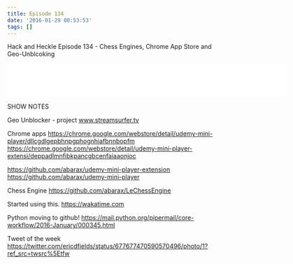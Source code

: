 ```yaml
---
title: Episode 134
date: '2016-01-29 08:53:53'
tags: []
---
```


Hack and Heckle Episode 134 - Chess Engines, Chrome App Store and Geo-Unblcoking

<!--more-->

<iframe style="border: none" src="//html5-player.libsyn.com/embed/episode/id/4110248/height/75/width/640/theme/standard/autoplay/no/autonext/no/thumbnail/no/preload/no/no_addthis/no/direction/backward/no-cache/true/" height="75" width="640" scrolling="no"  allowfullscreen webkitallowfullscreen mozallowfullscreen oallowfullscreen msallowfullscreen></iframe>

SHOW NOTES

Geo Unblocker - project
www.streamsurfer.tv

Chrome apps
https://chrome.google.com/webstore/detail/udemy-mini-player/dllcgdlgepbhnpgphognhiafbnnbopfm
https://chrome.google.com/webstore/detail/udemy-mini-player-extensi/deppadlmnfibkpancgbcenfaiaaonjoc

https://github.com/abarax/udemy-mini-player-extension
https://github.com/abarax/udemy-mini-player

Chess Engine
https://github.com/abarax/LeChessEngine

Started using this.
https://wakatime.com


Python moving to github!
https://mail.python.org/pipermail/core-workflow/2016-January/000345.html


Tweet of the week
https://twitter.com/ericdfields/status/677677470590570496/photo/1?ref_src=twsrc%5Etfw


